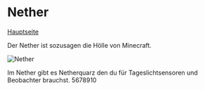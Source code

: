 # Nether

[Hauptseite](README.md)

Der Nether ist sozusagen die Hölle von Minecraft.

![Nether](https://gamepedia.cursecdn.com/minecraft_de_gamepedia/thumb/a/a3/Nether_Bild.png/450px-Nether_Bild.png?version=f740efd3f1e91412463bb4f4a06eb572)

Im Nether gibt es Netherquarz den du für Tageslichtsensoren und Beobachter brauchst.
5678910

